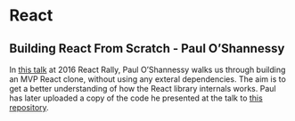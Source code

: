 # React

## Building React From Scratch - Paul O’Shannessy
In [this talk](https://www.youtube.com/watch?v=_MAD4Oly9yg) at 2016 React Rally, Paul O’Shannessy walks us through building an MVP React clone, without using any exteral dependencies. The aim is to get a better understanding of how the React library internals works. Paul has later uploaded a copy of the code he presented at the talk to [this repository](https://github.com/zpao/building-react-from-scratch).


